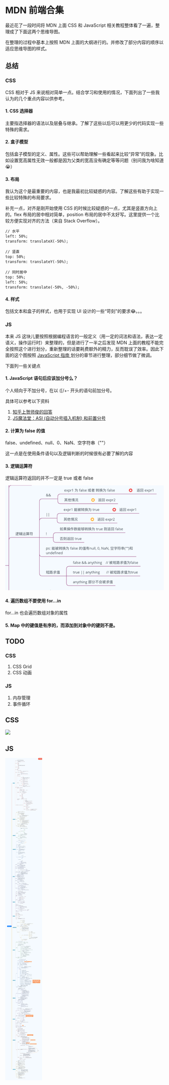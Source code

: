 # MDN 前端合集

最近花了一段时间将 MDN 上面 CSS 和 JavaScript 相关教程整体看了一遍，整理成了下面这两个思维导图。

在整理的过程中基本上按照 MDN 上面的大纲进行的。并修改了部分内容的顺序以适应思维导图的样式。

## 总结

### CSS

CSS 相对于 JS 来说相对简单一点。结合学习和使用的情况，下面列出了一些我认为的几个重点内容以供参考。

#### 1. CSS 选择器

主要指选择器的语法以及层叠与继承。了解了这些以后可以用更少的代码实现一些特殊的需求。

#### 2. 盒子模型

包括盒子模型的定义、属性。这些可以帮助理解一些看起来比较“异常”的现象。比如设置宽高属性无效一般都是因为父类的宽高没有确定等等问题（别问我为啥知道 😭）

#### 3. 布局

我认为这个是最重要的内容，也是我最初比较疑惑的内容。了解这些有助于实现一些比较特殊的布局要求。

补充一点，对齐是刚开始使用 CSS 的时候比较疑惑的一点，尤其是竖直方向上的。flex 布局的居中相对简单，position 布局的居中不太好写。这里提供一个比较方便实现对齐的方法（来自 Stack Overflow）。

```
// 水平
left: 50%;
transform: translateX(-50%);

// 竖直
top: 50%;
transform: translateY(-50%);

// 同时居中
top: 50%;
left: 50%;
transform: translate(-50%, -50%);
```

#### 4. 样式

包括文本和盒子的样式，也用于实现 UI 设计的一些“苛刻”的要求😂。。。

### JS

本来 JS 这块儿要按照根据编程语言的一般定义（用一定的词法和语法，表达一定语义，操作运行时）来整理的，但是进行了一半之后发现 MDN 上面的教程不能完全按照这个进行划分，重新整理的话要耗费额外的精力，反而耽误了效率。因此下面的这个图按照 [JavaScript 指南
](https://developer.mozilla.org/zh-CN/docs/Web/JavaScript/Guide) 划分的章节进行整理，部分细节做了微调。

下面列一些关键点

#### 1. JavaScript 语句后应该加分号么？

个人倾向于不加分号，在以 ([/+- 开头的语句前加分号。

具体可以参考以下资料 
1. [知乎上贺师俊的回答](https://www.zhihu.com/question/20298345/answer/14670020)
2. [JS魔法堂：ASI (自动分号插入机制) 和前置分号](https://www.cnblogs.com/fsjohnhuang/p/4154503.html)

#### 2. 计算为 false 的值

false、undefined、null、0、NaN、空字符串（""）

这一点是在使用条件语句以及逻辑判断的时候很有必要了解的内容

#### 3. 逻辑运算符

逻辑运算符返回的并不一定是 true 或者 false

![](./images/js_logic.png)

#### 4. 遍历数组不要使用 for...in

for...in 也会遍历数组对象的属性

#### 5. Map 中的键值是有序的，而添加到对象中的键则不是。

## TODO

### CSS 
1. CSS Grid 
2. CSS 动画

### JS

1. 内存管理
2. 事件循环

## CSS
![](./images/CSS.png)

## JS

![](./images/JavaScript.png)
